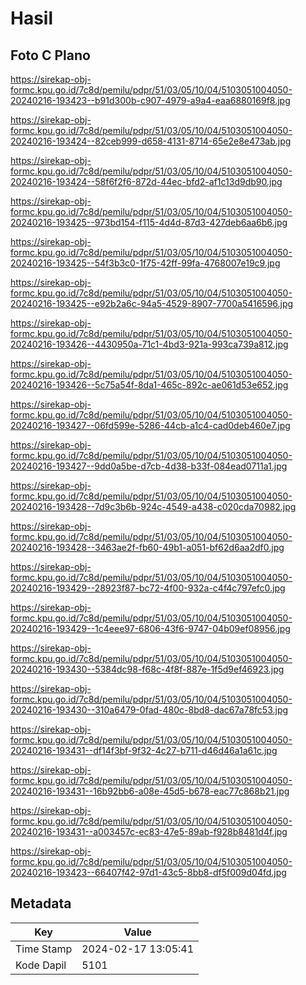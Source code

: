 # Hasil

## Foto C Plano

https://sirekap-obj-formc.kpu.go.id/7c8d/pemilu/pdpr/51/03/05/10/04/5103051004050-20240216-193423--b91d300b-c907-4979-a9a4-eaa6880169f8.jpg

https://sirekap-obj-formc.kpu.go.id/7c8d/pemilu/pdpr/51/03/05/10/04/5103051004050-20240216-193424--82ceb999-d658-4131-8714-65e2e8e473ab.jpg

https://sirekap-obj-formc.kpu.go.id/7c8d/pemilu/pdpr/51/03/05/10/04/5103051004050-20240216-193424--58f6f2f6-872d-44ec-bfd2-af1c13d9db90.jpg

https://sirekap-obj-formc.kpu.go.id/7c8d/pemilu/pdpr/51/03/05/10/04/5103051004050-20240216-193425--973bd154-f115-4d4d-87d3-427deb6aa6b6.jpg

https://sirekap-obj-formc.kpu.go.id/7c8d/pemilu/pdpr/51/03/05/10/04/5103051004050-20240216-193425--54f3b3c0-1f75-42ff-99fa-4768007e19c9.jpg

https://sirekap-obj-formc.kpu.go.id/7c8d/pemilu/pdpr/51/03/05/10/04/5103051004050-20240216-193425--e92b2a6c-94a5-4529-8907-7700a5416596.jpg

https://sirekap-obj-formc.kpu.go.id/7c8d/pemilu/pdpr/51/03/05/10/04/5103051004050-20240216-193426--4430950a-71c1-4bd3-921a-993ca739a812.jpg

https://sirekap-obj-formc.kpu.go.id/7c8d/pemilu/pdpr/51/03/05/10/04/5103051004050-20240216-193426--5c75a54f-8da1-465c-892c-ae061d53e652.jpg

https://sirekap-obj-formc.kpu.go.id/7c8d/pemilu/pdpr/51/03/05/10/04/5103051004050-20240216-193427--06fd599e-5286-44cb-a1c4-cad0deb460e7.jpg

https://sirekap-obj-formc.kpu.go.id/7c8d/pemilu/pdpr/51/03/05/10/04/5103051004050-20240216-193427--9dd0a5be-d7cb-4d38-b33f-084ead0711a1.jpg

https://sirekap-obj-formc.kpu.go.id/7c8d/pemilu/pdpr/51/03/05/10/04/5103051004050-20240216-193428--7d9c3b6b-924c-4549-a438-c020cda70982.jpg

https://sirekap-obj-formc.kpu.go.id/7c8d/pemilu/pdpr/51/03/05/10/04/5103051004050-20240216-193428--3463ae2f-fb60-49b1-a051-bf62d6aa2df0.jpg

https://sirekap-obj-formc.kpu.go.id/7c8d/pemilu/pdpr/51/03/05/10/04/5103051004050-20240216-193429--28923f87-bc72-4f00-932a-c4f4c797efc0.jpg

https://sirekap-obj-formc.kpu.go.id/7c8d/pemilu/pdpr/51/03/05/10/04/5103051004050-20240216-193429--1c4eee97-6806-43f6-9747-04b09ef08956.jpg

https://sirekap-obj-formc.kpu.go.id/7c8d/pemilu/pdpr/51/03/05/10/04/5103051004050-20240216-193430--5384dc98-f68c-4f8f-887e-1f5d9ef46923.jpg

https://sirekap-obj-formc.kpu.go.id/7c8d/pemilu/pdpr/51/03/05/10/04/5103051004050-20240216-193430--310a6479-0fad-480c-8bd8-dac67a78fc53.jpg

https://sirekap-obj-formc.kpu.go.id/7c8d/pemilu/pdpr/51/03/05/10/04/5103051004050-20240216-193431--df14f3bf-9f32-4c27-b711-d46d46a1a61c.jpg

https://sirekap-obj-formc.kpu.go.id/7c8d/pemilu/pdpr/51/03/05/10/04/5103051004050-20240216-193431--16b92bb6-a08e-45d5-b678-eac77c868b21.jpg

https://sirekap-obj-formc.kpu.go.id/7c8d/pemilu/pdpr/51/03/05/10/04/5103051004050-20240216-193431--a003457c-ec83-47e5-89ab-f928b8481d4f.jpg

https://sirekap-obj-formc.kpu.go.id/7c8d/pemilu/pdpr/51/03/05/10/04/5103051004050-20240216-193423--66407f42-97d1-43c5-8bb8-df5f009d04fd.jpg


## Metadata

| Key        | Value               |
| ---------- | ------------------- |
| Time Stamp | 2024-02-17 13:05:41 |
| Kode Dapil | 5101                |



